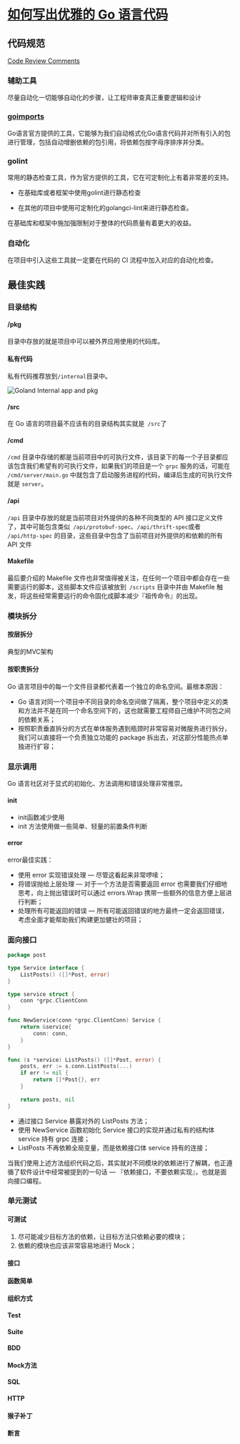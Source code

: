 # [如何写出优雅的 Go 语言代码](https://draveness.me/golang-101/)

## 代码规范

[Code Review Comments](https://github.com/golang/go/wiki/CodeReviewComments)

### 辅助工具

尽量自动化一切能够自动化的步骤，让工程师审查真正重要逻辑和设计

### [goimports](https://godoc.org/golang.org/x/tools/cmd/goimports)

Go语言官方提供的工具，它能够为我们自动格式化Go语言代码并对所有引入的包进行管理，包括自动增删依赖的包引用，将依赖包按字母序排序并分类。

### golint

常用的静态检查工具，作为官方提供的工具，它在可定制化上有着非常差的支持。

- 在基础库或者框架中使用golint进行静态检查

- 在其他的项目中使用可定制化的golangci-lint来进行静态检查。

在基础库和框架中施加强限制对于整体的代码质量有着更大的收益。

### 自动化

在项目中引入这些工具就一定要在代码的 CI 流程中加入对应的自动化检查。

## 最佳实践

### 目录结构

#### /pkg

目录中存放的就是项目中可以被外界应用使用的代码库。

#### 私有代码

私有代码推荐放到```/internal```目录中。

![Goland Internal app and pkg](https://img.draveness.me/golang-internal-app-and-pkg.png)

#### /src

在 Go 语言的项目最不应该有的目录结构其实就是``` /src```了

#### /cmd

```/cmd``` 目录中存储的都是当前项目中的可执行文件，该目录下的每一个子目录都应该包含我们希望有的可执行文件，如果我们的项目是一个 ```grpc``` 服务的话，可能在 ```/cmd/server/main.go``` 中就包含了启动服务进程的代码，编译后生成的可执行文件就是 ```server```。

#### /api

```/api``` 目录中存放的就是当前项目对外提供的各种不同类型的 API 接口定义文件了，其中可能包含类似``` /api/protobuf-spec```、```/api/thrift-spec```或者 ```/api/http-spec``` 的目录，这些目录中包含了当前项目对外提供的和依赖的所有 API 文件

#### Makefile

最后要介绍的 Makefile 文件也非常值得被关注，在任何一个项目中都会存在一些需要运行的脚本，这些脚本文件应该被放到``` /scripts``` 目录中并由 Makefile 触发，将这些经常需要运行的命令固化成脚本减少『祖传命令』的出现。

### 模块拆分

 #### 按层拆分

典型的MVC架构

#### 按职责拆分

Go 语言项目中的每一个文件目录都代表着一个独立的命名空间。最根本原因：

- Go 语言对同一个项目中不同目录的命名空间做了隔离，整个项目中定义的类和方法并不是在同一个命名空间下的，这也就需要工程师自己维护不同包之间的依赖关系；
- 按照职责垂直拆分的方式在单体服务遇到瓶颈时非常容易对微服务进行拆分，我们可以直接将一个负责独立功能的 package 拆出去，对这部分性能热点单独进行扩容；

### 显示调用

 Go 语言社区对于显式的初始化、方法调用和错误处理非常推崇。

#### init

- init函数减少使用
- init 方法使用做一些简单、轻量的前置条件判断

#### error

error最佳实践：

- 使用 error 实现错误处理 — 尽管这看起来非常啰嗦；
- 将错误抛给上层处理 — 对于一个方法是否需要返回 error 也需要我们仔细地思考，向上抛出错误时可以通过 errors.Wrap 携带一些额外的信息方便上层进行判断；
- 处理所有可能返回的错误 — 所有可能返回错误的地方最终一定会返回错误，考虑全面才能帮助我们构建更加健壮的项目；

### 面向接口

```go
package post

type Service interface {
    ListPosts() ([]*Post, error)
}

type service struct {
    conn *grpc.ClientConn
}

func NewService(conn *grpc.ClientConn) Service {
    return &service{
        conn: conn,
    }
}

func (s *service) ListPosts() ([]*Post, error) {
    posts, err := s.conn.ListPosts(...)
    if err != nil {
        return []*Post{}, err
    }
    
    return posts, nil
}
```

- 通过接口 Service 暴露对外的 ListPosts 方法；
- 使用 NewService 函数初始化 Service 接口的实现并通过私有的结构体 service 持有 grpc 连接；
- ListPosts 不再依赖全局变量，而是依赖接口体 service 持有的连接；

当我们使用上述方法组织代码之后，其实就对不同模块的依赖进行了解耦，也正遵循了软件设计中经常被提到的一句话 — 『依赖接口，不要依赖实现』，也就是面向接口编程。

### 单元测试

#### 可测试

1. 尽可能减少目标方法的依赖，让目标方法只依赖必要的模块；
2. 依赖的模块也应该非常容易地进行 Mock；

#### 接口



#### 函数简单



#### 组织方式



#### Test

#### Suite



#### BDD



#### Mock方法

#### SQL

#### HTTP

#### 猴子补丁

#### 断言





